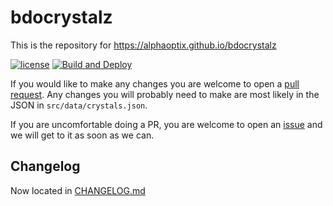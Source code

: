 bdocrystalz
=====
This is the repository for https://alphaoptix.github.io/bdocrystalz

[![license](https://img.shields.io/github/license/alphaoptix/bdocrystalz.svg)](LICENSE)
[![Build and Deploy](https://github.com/AlphaOptix/bdocrystalz/actions/workflows/main.yml/badge.svg?branch=master)](https://github.com/AlphaOptix/bdocrystalz/actions/workflows/main.yml)

If you would like to make any changes you are welcome to open a [pull request](https://github.com/AlphaOptix/bdocrystalz/pulls). Any changes you will probably need to make are most likely in the JSON in `src/data/crystals.json`.

If you are uncomfortable doing a PR, you are welcome to open an [issue](https://github.com/AlphaOptix/bdocrystalz/issues) and we will get to it as soon as we can. 

## Changelog
Now located in [CHANGELOG.md](CHANGELOG.md)
